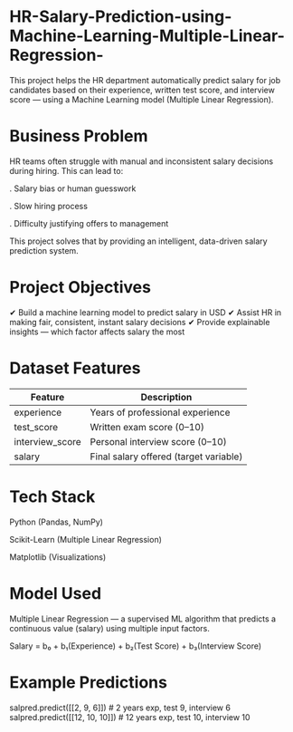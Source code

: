 # HR-Salary-Prediction-using-Machine-Learning-Multiple-Linear-Regression-
This project helps the HR department automatically predict salary for job candidates based on their experience, written test score, and interview score — using a Machine Learning model (Multiple Linear Regression).
# Business Problem
HR teams often struggle with manual and inconsistent salary decisions during hiring. This can lead to:

. Salary bias or human guesswork

. Slow hiring process

. Difficulty justifying offers to management

This project solves that by providing an intelligent, data-driven salary prediction system.
# Project Objectives
✔ Build a machine learning model to predict salary in USD
✔ Assist HR in making fair, consistent, instant salary decisions
✔ Provide explainable insights — which factor affects salary the most
# Dataset Features
| Feature         | Description                            |
| --------------- | -------------------------------------- |
| experience      | Years of professional experience       |
| test_score      | Written exam score (0–10)              |
| interview_score | Personal interview score (0–10)        |
| salary          | Final salary offered (target variable) |

# Tech Stack
Python (Pandas, NumPy)

Scikit-Learn (Multiple Linear Regression)

Matplotlib (Visualizations)

# Model Used

Multiple Linear Regression — a supervised ML algorithm that predicts a continuous value (salary) using multiple input factors.

Salary = b₀ + b₁(Experience) + b₂(Test Score) + b₃(Interview Score)

# Example Predictions
salpred.predict([[2, 9, 6]])    # 2 years exp, test 9, interview 6
salpred.predict([[12, 10, 10]]) # 12 years exp, test 10, interview 10

